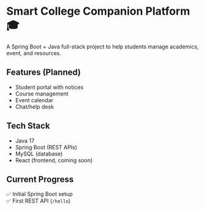 # Smart College Companion Platform 🎓

A Spring Boot + Java full-stack project to help students manage academics, event, and resources.

## Features (Planned)
- Student portal with notices
- Course management
- Event calendar
- Chat/help desk

## Tech Stack
- Java 17
- Spring Boot (REST APIs)
- MySQL (database)
- React (frontend, coming soon)

## Current Progress
✅ Initial Spring Boot setup  
✅ First REST API (`/hello`)
